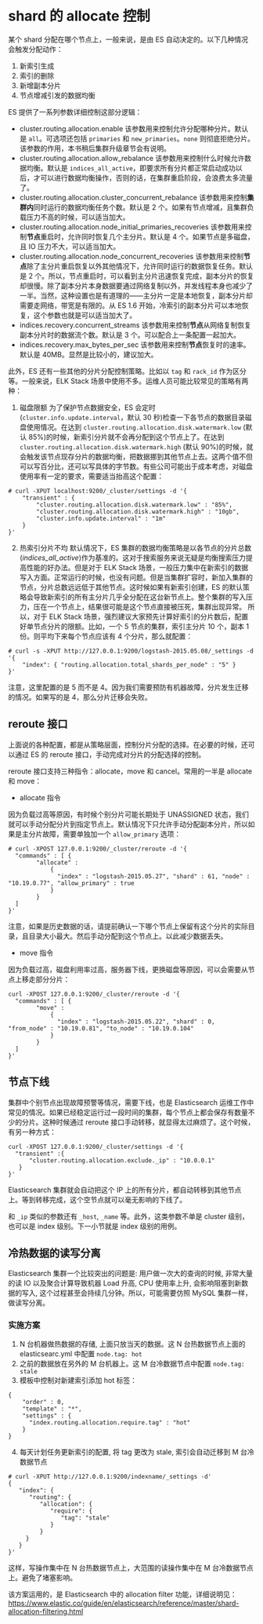 # shard 的 allocate 控制

某个 shard 分配在哪个节点上，一般来说，是由 ES 自动决定的。以下几种情况会触发分配动作：

1. 新索引生成
2. 索引的删除
3. 新增副本分片
4. 节点增减引发的数据均衡

ES 提供了一系列参数详细控制这部分逻辑：

* cluster.routing.allocation.enable
  该参数用来控制允许分配哪种分片。默认是 `all`。可选项还包括 `primaries` 和 `new_primaries`。`none` 则彻底拒绝分片。该参数的作用，本书稍后集群升级章节会有说明。
* cluster.routing.allocation.allow_rebalance
  该参数用来控制什么时候允许数据均衡。默认是 `indices_all_active`，即要求所有分片都正常启动成功以后，才可以进行数据均衡操作，否则的话，在集群重启阶段，会浪费太多流量了。
* cluster.routing.allocation.cluster_concurrent_rebalance
  该参数用来控制**集群内**同时运行的数据均衡任务个数。默认是 2 个。如果有节点增减，且集群负载压力不高的时候，可以适当加大。
* cluster.routing.allocation.node_initial_primaries_recoveries
  该参数用来控制**节点**重启时，允许同时恢复几个主分片。默认是 4 个。如果节点是多磁盘，且 IO 压力不大，可以适当加大。
* cluster.routing.allocation.node_concurrent_recoveries
  该参数用来控制**节点**除了主分片重启恢复以外其他情况下，允许同时运行的数据恢复任务。默认是 2 个。所以，节点重启时，可以看到主分片迅速恢复完成，副本分片的恢复却很慢。除了副本分片本身数据要通过网络复制以外，并发线程本身也减少了一半。当然，这种设置也是有道理的——主分片一定是本地恢复，副本分片却需要走网络，带宽是有限的。从 ES 1.6 开始，冷索引的副本分片可以本地恢复，这个参数也就是可以适当加大了。
* indices.recovery.concurrent_streams
  该参数用来控制**节点**从网络复制恢复副本分片时的数据流个数。默认是 3 个。可以配合上一条配置一起加大。
* indices.recovery.max_bytes_per_sec
  该参数用来控制**节点**恢复时的速率。默认是 40MB。显然是比较小的，建议加大。

此外，ES 还有一些其他的分片分配控制策略。比如以 `tag` 和 `rack_id` 作为区分等。一般来说，ELK Stack 场景中使用不多。运维人员可能比较常见的策略有两种：

1. 磁盘限额
   为了保护节点数据安全，ES 会定时(`cluster.info.update.interval`，默认 30 秒)检查一下各节点的数据目录磁盘使用情况。在达到 `cluster.routing.allocation.disk.watermark.low` (默认 85%)的时候，新索引分片就不会再分配到这个节点上了。在达到 `cluster.routing.allocation.disk.watermark.high` (默认 90%)的时候，就会触发该节点现存分片的数据均衡，把数据挪到其他节点上去。这两个值不但可以写百分比，还可以写具体的字节数。有些公司可能出于成本考虑，对磁盘使用率有一定的要求，需要适当抬高这个配置：

```
# curl -XPUT localhost:9200/_cluster/settings -d '{
    "transient" : {
        "cluster.routing.allocation.disk.watermark.low" : "85%",
        "cluster.routing.allocation.disk.watermark.high" : "10gb",
        "cluster.info.update.interval" : "1m"
    }
}'
```

2. 热索引分片不均
   默认情况下，ES 集群的数据均衡策略是以各节点的分片总数(*indices_all_active*)作为基准的。这对于搜索服务来说无疑是均衡搜索压力提高性能的好办法。但是对于 ELK Stack 场景，一般压力集中在新索引的数据写入方面。正常运行的时候，也没有问题。但是当集群扩容时，新加入集群的节点，分片总数远远低于其他节点。这时候如果有新索引创建，ES 的默认策略会导致新索引的所有主分片几乎全分配在这台新节点上。整个集群的写入压力，压在一个节点上，结果很可能是这个节点直接被压死，集群出现异常。
   所以，对于 ELK Stack 场景，强烈建议大家预先计算好索引的分片数后，配置好单节点分片的限额。比如，一个 5 节点的集群，索引主分片 10 个，副本 1 份。则平均下来每个节点应该有 4 个分片，那么就配置：

```
# curl -s -XPUT http://127.0.0.1:9200/logstash-2015.05.08/_settings -d '{
    "index": { "routing.allocation.total_shards_per_node" : "5" }
}'
```

注意，这里配置的是 5 而不是 4。因为我们需要预防有机器故障，分片发生迁移的情况。如果写的是 4，那么分片迁移会失败。

## reroute 接口

上面说的各种配置，都是从策略层面，控制分片分配的选择。在必要的时候，还可以通过 ES 的 reroute 接口，手动完成对分片的分配选择的控制。

reroute 接口支持三种指令：allocate，move 和 cancel。常用的一半是 allocate 和 move：

* allocate 指令

因为负载过高等原因，有时候个别分片可能长期处于 UNASSIGNED 状态，我们就可以手动分配分片到指定节点上。默认情况下只允许手动分配副本分片，所以如果是主分片故障，需要单独加一个 `allow_primary` 选项：

```
# curl -XPOST 127.0.0.1:9200/_cluster/reroute -d '{
  "commands" : [ {
        "allocate" :
            {
              "index" : "logstash-2015.05.27", "shard" : 61, "node" : "10.19.0.77", "allow_primary" : true
            }
        }
  ]
}'
```

注意，如果是历史数据的话，请提前确认一下哪个节点上保留有这个分片的实际目录，且目录大小最大。然后手动分配到这个节点上。以此减少数据丢失。

* move 指令

因为负载过高，磁盘利用率过高，服务器下线，更换磁盘等原因，可以会需要从节点上移走部分分片：

```
curl -XPOST 127.0.0.1:9200/_cluster/reroute -d '{
  "commands" : [ {
        "move" :
            {
              "index" : "logstash-2015.05.22", "shard" : 0, "from_node" : "10.19.0.81", "to_node" : "10.19.0.104"
            }
        }
  ]
}'
```

## 节点下线

集群中个别节点出现故障预警等情况，需要下线，也是 Elasticsearch 运维工作中常见的情况。如果已经稳定运行过一段时间的集群，每个节点上都会保存有数量不少的分片。这种时候通过 reroute 接口手动转移，就显得太过麻烦了。这个时候，有另一种方式：

```
curl -XPOST 127.0.0.1:9200/_cluster/settings -d '{
  "transient" :{
      "cluster.routing.allocation.exclude._ip" : "10.0.0.1"
   }
}'
```

Elasticsearch 集群就会自动把这个 IP 上的所有分片，都自动转移到其他节点上。等到转移完成，这个空节点就可以毫无影响的下线了。

和 `_ip` 类似的参数还有 `_host`, `_name` 等。此外，这类参数不单是 cluster 级别，也可以是 index 级别。下一小节就是 index 级别的用例。

## 冷热数据的读写分离

Elasticsearch 集群一个比较突出的问题是: 用户做一次大的查询的时候, 非常大量的读 IO 以及聚合计算导致机器 Load 升高, CPU 使用率上升, 会影响阻塞到新数据的写入, 这个过程甚至会持续几分钟。所以，可能需要仿照 MySQL 集群一样，做读写分离。

### 实施方案

1. N 台机器做热数据的存储, 上面只放当天的数据。这 N 台热数据节点上面的 elasticsearc.yml 中配置 `node.tag: hot`
2. 之前的数据放在另外的 M 台机器上。这 M 台冷数据节点中配置 `node.tag: stale`
3. 模板中控制对新建索引添加 hot 标签：
```
{
    "order" : 0,
    "template" : "*",
    "settings" : {
      "index.routing.allocation.require.tag" : "hot"
    }
}
```
4. 每天计划任务更新索引的配置, 将 tag 更改为 stale, 索引会自动迁移到 M 台冷数据节点
```
# curl -XPUT http://127.0.0.1:9200/indexname/_settings -d'
{
   "index": {
      "routing": {
         "allocation": {
            "require": {
               "tag": "stale"
            }
         }
     }
   }
}'
```

这样，写操作集中在 N 台热数据节点上，大范围的读操作集中在 M 台冷数据节点上。避免了堵塞影响。

该方案运用的，是 Elasticsearch 中的 allocation filter 功能，详细说明见：<https://www.elastic.co/guide/en/elasticsearch/reference/master/shard-allocation-filtering.html>
